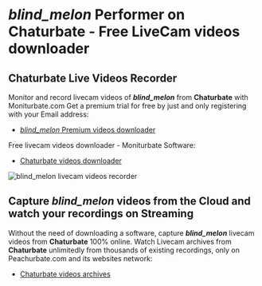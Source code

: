 # _blind_melon_ Performer on Chaturbate - Free LiveCam videos downloader

## Chaturbate Live Videos Recorder

Monitor and record livecam videos of **_blind_melon_** from **Chaturbate** with Moniturbate.com
Get a premium trial for free by just and only registering with your Email address:
* [_blind_melon_ Premium videos downloader](https://moniturbate.com/request-demo-licence-key.html)

Free livecam videos downloader - Moniturbate Software:
* [Chaturbate videos downloader](https://moniturbate.com/moniturbate-download-software.html)

![_blind_melon_ livecam videos recorder](https://peachurnet.com/templates/moniturbate-software.png)


## Capture _blind_melon_ videos from the Cloud and watch your recordings on Streaming

Without the need of downloading a software, capture **_blind_melon_** livecam videos from **Chaturbate** 100% online.
Watch Livecam archives from **Chaturbate** unlimitedly from thousands of existing recordings, only on Peachurbate.com and its websites network:
* [Chaturbate videos archives](https://peachurnet.com/)